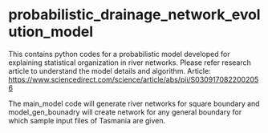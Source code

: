 # probabilistic_drainage_network_evolution_model
This contains python codes for a probabilistic model developed for explaining statistical organization in river networks. Please refer research article to understand the model details and algorithm.  Article: https://www.sciencedirect.com/science/article/abs/pii/S0309170822002056

The main_model code will generate river networks for square boundary and model_gen_bounadry will create network for any general boundary for which sample input files of Tasmania are given.
